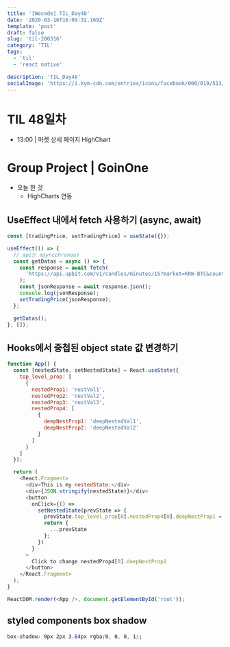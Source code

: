 ```yaml
---
title: '[Wecode] TIL_Day48'
date: '2020-03-16T16:09:32.169Z'
template: 'post'
draft: false
slug: 'til-200316'
category: 'TIL'
tags:
  - 'til'
  - 'react native'

description: 'TIL_Day48'
socialImage: 'https://i.kym-cdn.com/entries/icons/facebook/000/019/513/til.jpg'
---
```


# TIL 48일차

- 13:00 | 마켓 상세 페이지 HighChart

# Group Project | GoinOne

- 오늘 한 것
  - HighCharts 연동

## UseEffect 내에서 fetch 사용하기 (async, await)

```js
const [tradingPrice, setTradingPrice] = useState({});

useEffect(() => {
  // api는 asyncchronous
  const getDatas = async () => {
    const response = await fetch(
      'https://api.upbit.com/v1/candles/minutes/15?market=KRW-BTC&count=30'
    );
    const jsonResponse = await response.json();
    console.log(jsonResponse);
    setTradingPrice(jsonResponse);
  };

  getDatas();
}, []);
```

## Hooks에서 중첩된 object state 값 변경하기

```js
function App() {
  const [nestedState, setNestedState] = React.useState({
    top_level_prop: [
      {
        nestedProp1: 'nestVal1',
        nestedProp2: 'nestVal2',
        nestedProp3: 'nestVal3',
        nestedProp4: [
          {
            deepNestProp1: 'deepNestedVal1',
            deepNestProp2: 'deepNestedVal2'
          }
        ]
      }
    ]
  });

  return (
    <React.Fragment>
      <div>This is my nestedState:</div>
      <div>{JSON.stringify(nestedState)}</div>
      <button
        onClick={() =>
          setNestedState(prevState => {
            prevState.top_level_prop[0].nestedProp4[0].deepNestProp1 = 'XXX';
            return {
              ...prevState
            };
          })
        }
      >
        Click to change nestedProp4[0].deepNestProp1
      </button>
    </React.Fragment>
  );
}

ReactDOM.render(<App />, document.getElementById('root'));
```

## styled components box shadow

```css
box-shadow: 0px 2px 3.84px rgba(0, 0, 0, 1);
```
